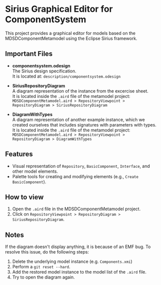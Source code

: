 # Sirius Graphical Editor for ComponentSystem

This project provides a graphical editor for models based on the MDSDComponentMetamodel using the Eclipse Sirius framework.

## Important Files

- **componentsystem.odesign**  
  The Sirius design specification.  
  It is located at: `description/componentsystem.odesign`

- **SiriusRepositoryDiagram**  
  A diagram representation of the instance from the excercise sheet.  
  It is located inside the `.aird` file of the metamodel project: `MDSDComponentMetamodel.aird > RepositoryViewpoint > RepositoryDiagram > SiriusRepositoryDiagram`

- **DiagramWithTypes**  
  A diagram representation of another example instance, which we created ourselves that includes signatures with parameters with types.  
  It is located inside the `.aird` file of the metamodel project: `MDSDComponentMetamodel.aird > RepositoryViewpoint > RepositoryDiagram > DiagramWithTypes`

## Features

- Visual representation of `Repository`, `BasicComponent`, `Interface`, and other model elements.
- Palette tools for creating and modifying elements (e.g., `Create BasicComponent`).

## How to view

1. Open the `.aird` file in the MDSDComponentMetamodel project.
2. Click on `RepositoryViewpoint > RepositoryDiagram > SiriusRepositoryDiagram`.

## Notes

If the diagram doesn't display anything, it is because of an EMF bug. 
To resolve this issue, do the following steps:
1. Delete the underlying model instance (e.g. `Components.xmi`)
2. Perform a `git reset --hard`.
3. Add the restored model instance to the model list of the `.aird` file. 
4. Try to open the diagram again.

